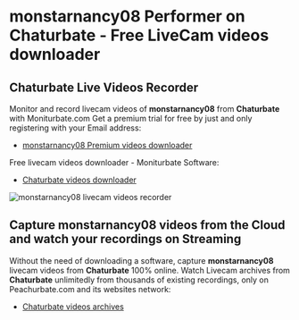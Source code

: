 # monstarnancy08 Performer on Chaturbate - Free LiveCam videos downloader

## Chaturbate Live Videos Recorder

Monitor and record livecam videos of **monstarnancy08** from **Chaturbate** with Moniturbate.com
Get a premium trial for free by just and only registering with your Email address:
* [monstarnancy08 Premium videos downloader](https://moniturbate.com/request-demo-licence-key.html)

Free livecam videos downloader - Moniturbate Software:
* [Chaturbate videos downloader](https://moniturbate.com/moniturbate-download-software.html)

![monstarnancy08 livecam videos recorder](https://peachurnet.com/templates/moniturbate-software.png)


## Capture monstarnancy08 videos from the Cloud and watch your recordings on Streaming

Without the need of downloading a software, capture **monstarnancy08** livecam videos from **Chaturbate** 100% online.
Watch Livecam archives from **Chaturbate** unlimitedly from thousands of existing recordings, only on Peachurbate.com and its websites network:
* [Chaturbate videos archives](https://peachurnet.com/)